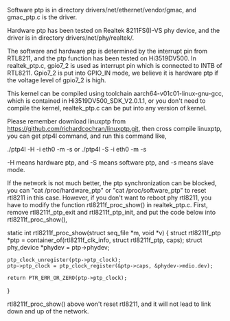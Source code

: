 Software ptp is in directory drivers/net/ethernet/vendor/gmac, 
and gmac_ptp.c is the driver.

Hardware ptp has been tested on Realtek 8211FS(I)-VS phy device, 
and the driver is in directory drivers/net/phy/realtek/.

The software and hardware ptp is determined by the interrupt pin 
from RTL8211, and the ptp function has been tested on Hi3519DV500.
In realtek_ptp.c, gpio7_2 is used as interrupt pin which is connected 
to INTB of RTL8211. Gpio7_2 is put into GPIO_IN mode, we believe 
it is hardware ptp if the voltage level of gpio7_2 is high.

This kernel can be compiled using toolchain aarch64-v01c01-linux-gnu-gcc,
which is contained in Hi3519DV500_SDK_V2.0.1.1, or you don't need to 
compile the kernel, realtek_ptp.c can be put into any version of kernel.

Please remember download linuxptp from https://github.com/richardcochran/linuxptp.git,
then cross compile linuxptp, you can get ptp4l command, and run this command like,

./ptp4l -H -i eth0 -m -s
or
./ptp4l -S -i eth0 -m -s

-H means hardware ptp, and -S means software ptp, and -s means slave mode.

If the network is not much better, the ptp synchronization can be blocked,
you can "cat /proc/hardware_ptp" or "cat /proc/software_ptp" to reset rtl8211
in this case. However, if you don't want to reboot phy rtl8211, you have to
modify the function rtl8211f_proc_show() in realtek_ptp.c. First, remove 
rtl8211f_ptp_exit and rtl8211f_ptp_init, and put the code below into rtl8211f_proc_show(),

static int rtl8211f_proc_show(struct seq_file *m, void *v)
{
	struct rtl8211f_ptp *ptp = container_of(rtl8211f_clk_info, struct rtl8211f_ptp, caps);
        struct phy_device *phydev = ptp->phydev;

	ptp_clock_unregister(ptp->ptp_clock);
	ptp->ptp_clock = ptp_clock_register(&ptp->caps, &phydev->mdio.dev);

	return PTR_ERR_OR_ZERO(ptp->ptp_clock);
}

rtl8211f_proc_show() above won't reset rtl8211, and it will not lead to link down and up
of the network.

